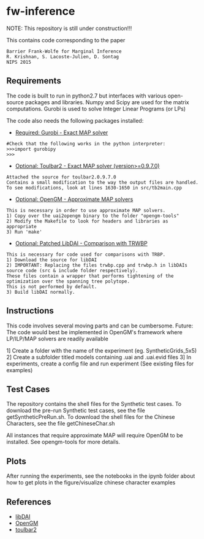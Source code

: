 # fw-inference

NOTE: This repository is still under construction!!!

This contains code corresponding to the paper
```
Barrier Frank-Wolfe for Marginal Inference
R. Krishnan, S. Lacoste-Julien, D. Sontag
NIPS 2015
```
## Requirements
The code is built to run in python2.7 but interfaces with various open-source packages and libraries. 
Numpy and Scipy are used for the matrix computations. 
Gurobi is used to solve Integer Linear Programs (or LPs)

The code also needs the following packages installed:
* [Required: Gurobi - Exact MAP solver](http://www.gurobi.com/)

```
#Check that the following works in the python interpreter:
>>>import gurobipy
>>>
```
* [Optional: Toulbar2 - Exact MAP solver (version>=0.9.7.0)](https://mulcyber.toulouse.inra.fr/projects/toulbar2/)
```
Attached the source for toulbar2.0.9.7.0 
Contains a small modification to the way the output files are handled.
To see modifications, look at lines 1630-1650 in src/tb2main.cpp
```

* [Optional: OpenGM - Approximate MAP solvers](http://hci.iwr.uni-heidelberg.de/opengm2/)
```
This is necessary in order to use approximate MAP solvers. 
1) Copy over the uai2opengm binary to the folder "opengm-tools" 
2) Modify the Makefile to look for headers and libraries as appropriate
3) Run 'make'
```

* [Optional: Patched LibDAI - Comparison with TRWBP](https://staff.fnwi.uva.nl/j.m.mooij/libDAI/)
```
This is necessary for code used for comparisons with TRBP. 
1) Download the source for libDAI
2) IMPORTANT: Replacing the files trwbp.cpp and trwbp.h in libDAIs source code (src & include folder respectively). 
These files contain a wrapper that performs tightening of the optimization over the spanning tree polytope. 
This is not performed by default.
3) Build libDAI normally. 
```

## Instructions
This code involves several moving parts and can be cumbersome. 
Future: The code would best be implemented in OpenGM's framework where LP/ILP/MAP solvers are readily available 

1] Create a folder with the name of the experiment (eg. SyntheticGrids_5x5)
2] Create a subfolder titled models containing .uai and .uai.evid files 
3] In experiments, create a config file and run experiment (See existing files for examples)

## Test Cases
The repository contains the shell files for the Synthetic test cases. To download 
the pre-run Synthetic test cases, see the file getSyntheticPreRun.sh.
To download the shell files for the Chinese Characters, see the file getChineseChar.sh

All instances that require approximate MAP will require OpenGM to be installed. See opengm-tools for
more details. 

## Plots
After running the experiments, see the notebooks in the ipynb folder about how to get plots in the figure/visualize
chinese character examples

## References
- [libDAI](https://staff.fnwi.uva.nl/j.m.mooij/libDAI/)
- [OpenGM](http://hci.iwr.uni-heidelberg.de/opengm2/)
- [toulbar2](https://mulcyber.toulouse.inra.fr/)
